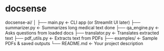 # docsense
docsense-ai/
│
├── main.py               ← CLI app (or Streamlit UI later)
├── summarizer.py         ← Summarizes long medical text done
├── qa_engine.py          ← Asks questions from loaded docs
├── translator.py         ← Translates extracted text
├── pdf_utils.py          ← Extracts text from PDFs
├── examples/             ← Sample PDFs & saved outputs
└── README.md             ← Your project description